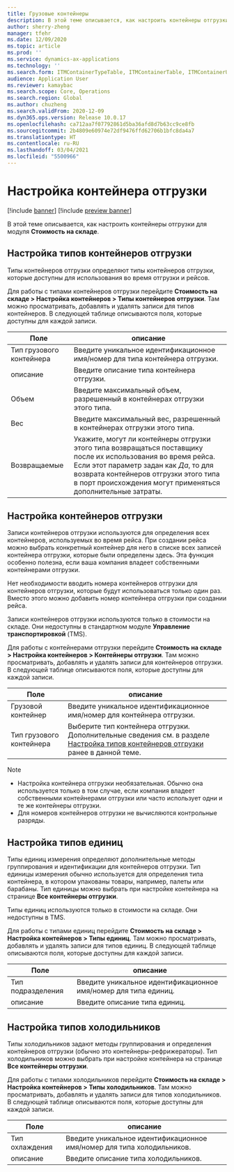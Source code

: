 ```yaml
---
title: Грузовые контейнеры
description: В этой теме описывается, как настроить контейнеры отгрузки для модуля "Стоимость на складе".
author: sherry-zheng
manager: tfehr
ms.date: 12/09/2020
ms.topic: article
ms.prod: ''
ms.service: dynamics-ax-applications
ms.technology: ''
ms.search.form: ITMContainerTypeTable, ITMContainerTable, ITMContainerUnitTypeTable, ITMRefrigerationTypeTable, ITMContainersListPage, ITMContainers
audience: Application User
ms.reviewer: kamaybac
ms.search.scope: Core, Operations
ms.search.region: Global
ms.author: chuzheng
ms.search.validFrom: 2020-12-09
ms.dyn365.ops.version: Release 10.0.17
ms.openlocfilehash: ca712aa7f07792861d5ba36afd8d7b63cc9ce8fb
ms.sourcegitcommit: 2b4809e60974e72df9476ffd62706b1bfc8da4a7
ms.translationtype: HT
ms.contentlocale: ru-RU
ms.lasthandoff: 03/04/2021
ms.locfileid: "5500966"
---
```

# <a name="shipping-container-setup"></a>Настройка контейнера отгрузки

[!include [banner](../../includes/banner.md)]
[!include [preview banner](../includes/preview-banner.md)]

В этой теме описывается, как настроить контейнеры отгрузки для модуля **Стоимость на складе**.

## <a name="set-up-shipping-container-types"></a><a id="shipping-container-types"></a>Настройка типов контейнеров отгрузки

Типы контейнеров отгрузки определяют типы контейнеров отгрузки, которые доступны для использования во время отгрузки и рейсов.

Для работы с типами контейнеров отгрузки перейдите **Стоимость на складе \> Настройка контейнеров \> Типы контейнеров отгрузки**. Там можно просматривать, добавлять и удалять записи для типов контейнеров. В следующей таблице описываются поля, которые доступны для каждой записи.

| Поле | описание |
|---|---|
| Тип грузового контейнера | Введите уникальное идентификационное имя/номер для типа контейнера отгрузки. |
| описание | Введите описание типа контейнера отгрузки. |
| Объем | Введите максимальный объем, разрешенный в контейнерах отгрузки этого типа. |
| Вес | Введите максимальный вес, разрешенный в контейнерах отгрузки этого типа. |
| Возвращаемые | Укажите, могут ли контейнеры отгрузки этого типа возвращаться поставщику после их использования во время рейса. Если этот параметр задан как *Да*, то для возврата контейнеров отгрузки этого типа в порт происхождения могут применяться дополнительные затраты. |

## <a name="set-up-shipping-containers"></a>Настройка контейнеров отгрузки

Записи контейнеров отгрузки используются для определения всех контейнеров, используемых во время рейса. При создании рейса можно выбрать конкретный контейнер для него в списке всех записей контейнера отгрузки, которые были определены здесь. Эта функция особенно полезна, если ваша компания владеет собственными контейнерами отгрузки.

Нет необходимости вводить номера контейнеров отгрузки для контейнеров отгрузки, которые будут использоваться только один раз. Вместо этого можно добавить номер контейнера отгрузки при создании рейса.

Записи контейнеров отгрузки используются только в стоимости на складе. Они недоступны в стандартном модуле **Управление транспортировкой** (TMS).

Для работы с контейнерами отгрузки перейдите **Стоимость на складе \> Настройка контейнеров \> Контейнеры отгрузки**. Там можно просматривать, добавлять и удалять записи для контейнеров отгрузки. В следующей таблице описываются поля, которые доступны для каждой записи.

| Поле | описание |
|---|---|
| Грузовой контейнер | Введите уникальное идентификационное имя/номер для контейнера отгрузки. |
| Тип грузового контейнера | Выберите тип контейнера отгрузки. Дополнительные сведения см. в разделе [Настройка типов контейнеров отгрузки](#shipping-container-types) ранее в данной теме. |

> [!NOTE]
> - Настройка контейнера отгрузки необязательная. Обычно она используется только в том случае, если компания владеет собственными контейнерами отгрузки или часто использует одни и те же контейнеры отгрузки.
> - Для номеров контейнеров отгрузки не вычисляются контрольные разряды.

## <a name="set-up-unit-types"></a><a name="unit-types"></a>Настройка типов единиц

Типы единиц измерения определяют дополнительные методы группирования и идентификации для контейнеров отгрузки. Тип единицы измерения обычно используется для определения типа контейнера, в котором упакованы товары, например, палеты или барабаны. Тип единицы можно выбрать при настройке контейнера на странице **Все контейнеры отгрузки**.

Типы единиц используются только в стоимости на складе. Они недоступны в TMS.

Для работы с типами единиц перейдите **Стоимость на складе \> Настройка контейнеров \> Типы единиц**. Там можно просматривать, добавлять и удалять записи для типов единиц. В следующей таблице описываются поля, которые доступны для каждой записи.

| Поле | описание |
|---|---|
| Тип подразделения | Введите уникальное идентификационное имя/номер для типа единиц. |
| описание | Введите описание типа единиц. |

## <a name="set-up-refrigeration-types"></a><a name="refrigeration-types"></a>Настройка типов холодильников

Типы холодильников задают методы группирования и определения контейнеров отгрузки (обычно это контейнеры-рефрижераторы). Тип холодильников можно выбрать при настройке контейнера на странице **Все контейнеры отгрузки**.

Для работы с типами холодильников перейдите **Стоимость на складе \> Настройка контейнеров \> Типы холодильников**. Там можно просматривать, добавлять и удалять записи для типов холодильников. В следующей таблице описываются поля, которые доступны для каждой записи.

| Поле | описание |
|---|---|
| Тип охлаждения | Введите уникальное идентификационное имя/номер для типа холодильников. |
| описание | Введите описание типа холодильников. |
